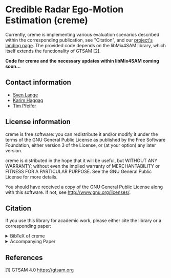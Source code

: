 # Credible Radar Ego-Motion Estimation (creme)

Currently, creme is implementing various evaluation scenarios described within the corresponding publication, see "Citation", and our [project's landing page](https://mytuc.org/creme).
The provided code depends on the libMix4SAM library, which itself extends the functionality of GTSAM [2].

**Code for creme and the necessary updates within libMix4SAM coming soon...**

## Contact information
- [Sven Lange](https://www.tu-chemnitz.de/etit/proaut/sven_lange)
- [Karim Haggag](https://www.tu-chemnitz.de/etit/proaut/en/team.html)
- [Tim Pfeifer](https://www.tu-chemnitz.de/etit/proaut/tim_pfeifer)

## License information
creme is free software: you can redistribute it and/or modify
it under the terms of the GNU General Public License as published by
the Free Software Foundation, either version 3 of the License, or
(at your option) any later version.

creme is distributed in the hope that it will be useful,
but WITHOUT ANY WARRANTY; without even the implied warranty of
MERCHANTABILITY or FITNESS FOR A PARTICULAR PURPOSE.  See the
GNU General Public License for more details.

You should have received a copy of the GNU General Public License
along with this software.  If not, see <http://www.gnu.org/licenses/>.

## Citation

If you use this library for academic work, please either cite the library or a corresponding paper:
<details>
<summary>BibTeX of creme</summary>

```tex
  @Misc{creme,
   author       = {Sven Lange, Karim Haggag and Others},
   title        = {creme},
   howpublished = {\url{https://github.com/TUC-ProAut/creme}}
  }
```

</details>

<details>
<summary>Accompanying Paper</summary>

* In review process.

</details>

## References

[1] GTSAM 4.0 https://gtsam.org


